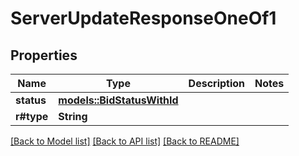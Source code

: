 # ServerUpdateResponseOneOf1

## Properties

| Name       | Type                                              | Description | Notes |
| ---------- | ------------------------------------------------- | ----------- | ----- |
| **status** | [**models::BidStatusWithId**](BidStatusWithId.md) |             |
| **r#type** | **String**                                        |             |

[[Back to Model list]](../README.md#documentation-for-models) [[Back to API list]](../README.md#documentation-for-api-endpoints) [[Back to README]](../README.md)

